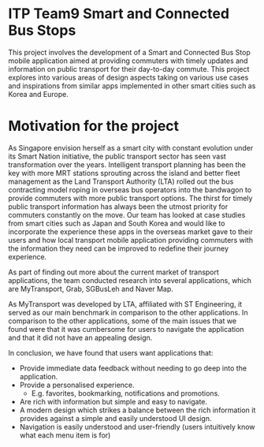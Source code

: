 # ITP Team9 Smart and Connected Bus Stops


This project involves the development of a Smart and Connected Bus Stop mobile application aimed at providing commuters with timely updates and information on public transport for their day-to-day commute. This project explores into various areas of design aspects taking on various use cases and inspirations from similar apps implemented in other smart cities such as Korea and Europe.

# Motivation for the project
As Singapore envision herself as a smart city with constant evolution under its Smart Nation initiative, the public transport sector has seen vast transformation over the years. Intelligent transport planning has been the key with more MRT stations sprouting across the island and better fleet management as the Land Transport Authority (LTA) rolled out the bus contracting model roping in overseas bus operators into the bandwagon to provide commuters with more public transport options. The thirst for timely public transport information has always been the utmost priority for commuters constantly on the move. Our team has looked at case studies from smart cities such as Japan and South Korea and would like to incorporate the experience these apps in the overseas market gave to their users and how local transport mobile application providing commuters with the information they need can be improved to redefine their journey experience.

As part of finding out more about the current market of transport applications, the team conducted research into several applications, which are MyTransport, Grab, SGBusLeh and Naver Map.

As MyTransport was developed by LTA, affiliated with ST Engineering, it served as our main benchmark in comparison to the other applications. In comparison to the other applications, some of the main issues that we found were that it was cumbersome for users to navigate the application and that it did not have an appealing design.

In conclusion, we have found that users want applications that: 
- Provide immediate data feedback without needing to go deep into the application.
- Provide a personalised experience.
  - E.g. favorites, bookmarking, notifications and promotions.
- Are rich with information but simple and easy to navigate.
- A modern design which strikes a balance between the rich information it provides against a simple and easily understood UI design.
- Navigation is easily understood and user-friendly (users intuitively know what each menu item is for)
